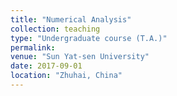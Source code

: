 ```yaml
---
title: "Numerical Analysis"
collection: teaching
type: "Undergraduate course (T.A.)"
permalink: 
venue: "Sun Yat-sen University"
date: 2017-09-01
location: "Zhuhai, China"
---
```

